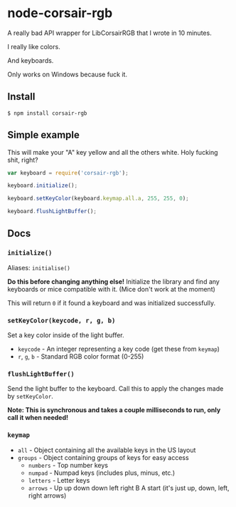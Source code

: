 # node-corsair-rgb

A really bad API wrapper for LibCorsairRGB that I wrote in 10 minutes.

I really like colors.

And keyboards.

Only works on Windows because fuck it.

## Install

    $ npm install corsair-rgb

## Simple example

This will make your "A" key yellow and all the others white.
Holy fucking shit, right?

```js
var keyboard = require('corsair-rgb');

keyboard.initialize();

keyboard.setKeyColor(keyboard.keymap.all.a, 255, 255, 0);

keyboard.flushLightBuffer();
```

## Docs

### `initialize()`

Aliases: `initialise()`

**Do this before changing anything else!** Initialize the library and find any keyboards or mice compatible with it. (Mice don't work at the moment)

This will return `0` if it found a keyboard and was initialized successfully.

### `setKeyColor(keycode, r, g, b)`

Set a key color inside of the light buffer.

- `keycode` - An integer representing a key code (get these from `keymap`)
- `r`, `g`, `b` - Standard RGB color format (0-255)

### `flushLightBuffer()`

Send the light buffer to the keyboard. Call this to apply the changes made by `setKeyColor`.

**Note: This is synchronous and takes a couple milliseconds to run, only call it when needed!**

### `keymap`

- `all` - Object containing all the available keys in the US layout
- `groups` - Object containing groups of keys for easy access
  - `numbers` - Top number keys
  - `numpad` - Numpad keys (includes plus, minus, etc.)
  - `letters` - Letter keys
  - `arrows` - Up up down down left right B A start (it's just up, down, left, right arrows)
